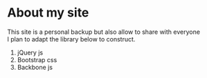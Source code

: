 # About my site
This site is a personal backup but also allow to share with everyone  
I plan to adapt the library below to construct.
1. jQuery js
2. Bootstrap css
3. Backbone js
